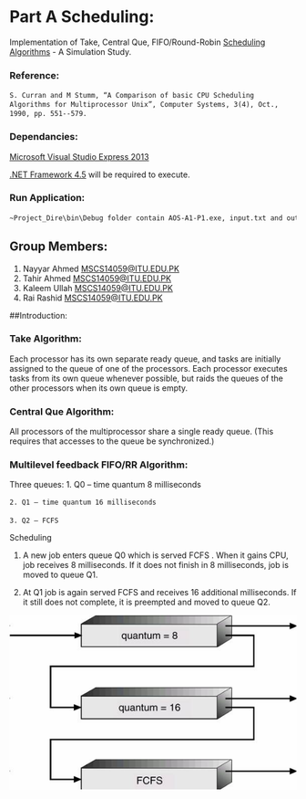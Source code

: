 # Part A Scheduling:

Implementation of Take, Central Que, FIFO/Round-Robin [Scheduling Algorithms](https://en.wikipedia.org/wiki/Scheduling_(computing)#Scheduling_disciplines) - A Simulation Study.

### Reference:
	S. Curran and M Stumm, “A Comparison of basic CPU Scheduling Algorithms for Multiprocessor Unix”, Computer Systems, 3(4), Oct., 1990, pp. 551--579.

### Dependancies:

[Microsoft Visual Studio Express 2013](https://www.microsoft.com/en-pk/download/details.aspx?id=44914)

[.NET Framework 4.5](https://www.microsoft.com/en-pk/download/details.aspx?id=40779) will be required to execute.

### Run Application:

```sh
~Project_Dire\bin\Debug folder contain AOS-A1-P1.exe, input.txt and output.txt
```

## Group Members:

1. Nayyar Ahmed <MSCS14059@ITU.EDU.PK>
2. Tahir Ahmed  <MSCS14059@ITU.EDU.PK>
3. Kaleem Ullah <MSCS14059@ITU.EDU.PK>
4. Rai Rashid   <MSCS14059@ITU.EDU.PK>


##Introduction:

### Take Algorithm:

Each processor has its own separate ready queue, and tasks are initially assigned
to the queue of one of the processors. Each processor executes tasks from its own queue
whenever possible, but raids the queues of the other processors when its own queue is empty.

### Central Que Algorithm:

All processors of the multiprocessor share a single ready queue. (This
requires that accesses to the queue be synchronized.)

### Multilevel feedback FIFO/RR Algorithm:
  
Three queues:
    1. Q0 – time quantum 8 milliseconds

    2. Q1 – time quantum 16 milliseconds

    3. Q2 – FCFS


Scheduling

1. A new job enters queue Q0 which is served FCFS . When it gains CPU, job receives 8 milliseconds.
    If it does not finish in 8 milliseconds, job is moved to queue Q1.
    
2. At Q1 job is again served FCFS and receives 16 additional milliseconds. If it still does not complete,
     it is preempted and moved to queue Q2.


![Buddy System](RR-Scheduling.jpg)


